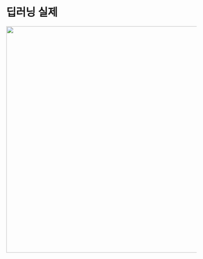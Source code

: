 # **딥러닝 실제** 

</p>

<p align="left" margin=100>  <img src="https://github.com/kjj3436/industrial-AI/blob/master/images/2021-1학기강의%계획서.png"  width="900" height="600"> </p>

